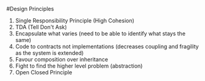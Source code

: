 #Design Principles

1. Single Responsibility Principle (High Cohesion)
2. TDA (Tell Don't Ask)
3. Encapsulate what varies (need to be able to identify what stays the same)
4. Code to contracts not implementations (decreases coupling and fragility as the system is extended)
5. Favour composition over inheritance
6. Fight to find the higher level problem (abstraction)
7. Open Closed Principle
